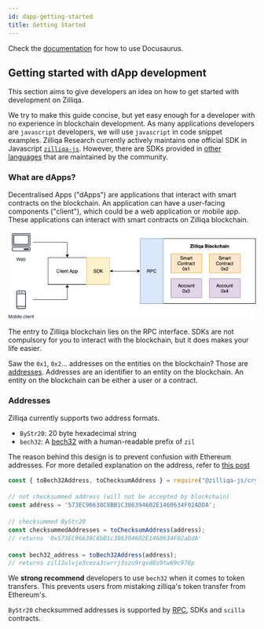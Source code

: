 ```yaml
---
id: dapp-getting-started
title: Getting Started
---
```


Check the [documentation](https://docusaurus.io) for how to use Docusaurus.

## Getting started with dApp development

This section aims to give developers an idea on how to get started with development on Zilliqa.

We try to make this guide concise, but yet easy enough for a developer with no experience in blockchain development. As many applications developers are `javascript` developers, we will use `javascript` in code snippet examples. Zilliqa Research currently actively maintains one official SDK in Javascript [`zilliqa-js`](https://github.com/Zilliqa/Zilliqa-JavaScript-Library). However, there are SDKs provided in [other languages](https://zilliqa.github.io/dev-portal/docs/en/api-sdk) that are maintained by the community.

### What are dApps?

Decentralised Apps ("dApps") are applications that interact with smart contracts on the blockchain. An application can have a user-facing components ("client"), which could be a web application or mobile app. These applications can interact with smart contracts on Zilliqa blockchain. 

![Overview](../assets/dapps-overview.png)

The entry to Zilliqa blockchain lies on the RPC interface. SDKs are not compulsory for you to interact with the blockchain, but it does makes your life easier.

Saw the `0x1`, `0x2`... addresses on the entities on the blockchain? Those are [addresses](#addresses). Addresses are an identifier to an entity on the blockchain. An entity on the blockchain can be either a user or a contract.

### Addresses

Zilliqa currently supports two address formats.

* `ByStr20`: 20 byte hexadecimal string
* `bech32`: A [bech32](https://en.bitcoin.it/wiki/Bech32) with a human-readable prefix of `zil`

The reason behind this design is to prevent confusion with Ethereum addresses. For more detailed explanation on the address, refer to [this post](https://blog.zilliqa.com/zilliqa-migrates-to-new-address-format-bf1fa6d7e41d)

```javascript
const { toBech32Address, toChecksumAddress } = require("@zilliqa-js/crypto");

// not checksummed address (will not be accepted by blockchain)
const address = '573EC96638C8BB1C386394602E1460634F02ADDA';

// checksummed ByStr20
const checksummedAddresses = toChecksumAddress(address);
// returns '0x573EC96638C8bB1c386394602E1460634F02aDdA'

const bech32_address = toBech32Address(address);
// returns zil12ulvje3ceza3cwrrj3szu9rqvd8s9tw69c978p
```

We __strong recommend__ developers to use `bech32` when it comes to token transfers. This prevents users from mistaking zilliqa's token transfer from Ethereum's. 

`ByStr20` checksummed addresses is supported by [RPC](https://api-docs.zilliqa.com), SDKs and `scilla` contracts.
